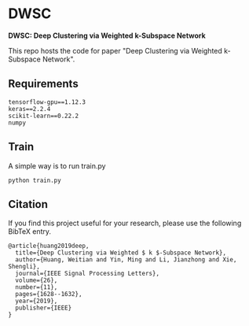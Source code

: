# DWSC

**DWSC: Deep Clustering via Weighted k-Subspace Network**

This repo hosts the code for paper "Deep Clustering via Weighted k-Subspace Network".

## Requirements

```
tensorflow-gpu==1.12.3
keras==2.2.4
scikit-learn==0.22.2
numpy
```

## Train

A simple way is to run train.py

```
python train.py
```

## Citation

If you find this project useful for your research, please use the following BibTeX entry.

```
@article{huang2019deep,
  title={Deep Clustering via Weighted $ k $-Subspace Network},
  author={Huang, Weitian and Yin, Ming and Li, Jianzhong and Xie, Shengli},
  journal={IEEE Signal Processing Letters},
  volume={26},
  number={11},
  pages={1628--1632},
  year={2019},
  publisher={IEEE}
}
```
